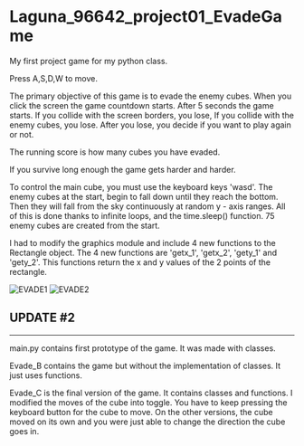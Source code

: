 # Laguna_96642_project01_EvadeGame
My first project game for my python class.

Press A,S,D,W to move.

The primary objective of this game is to evade the enemy cubes. 
When you click the screen the game countdown starts. After 5 seconds the game starts.
If you collide with the screen borders, you lose,
If you collide with the enemy cubes, you lose.
After you lose, you decide if you want to play again or not.

The running score is how many cubes you have evaded.

If you survive long enough the game gets harder and harder.

To control the main cube, you must use the keyboard keys 'wasd'.
The enemy cubes at the start, begin to fall down until they reach the bottom. 
Then they will fall from the sky continuously at random y - axis ranges.
All of this is done thanks to infinite loops, and the time.sleep() function.
75 enemy cubes are created from the start.


I had to modify the graphics module and include 4 new functions to the Rectangle object.
The 4 new functions are 'getx_1', 'getx_2', 'gety_1' and 'gety_2'.
This functions return the x and y values of the 2 points of the rectangle.

![EVADE1](https://user-images.githubusercontent.com/77646834/153594376-165916e1-dfcf-44f4-b4a7-4addfc4c436b.PNG)
![EVADE2](https://user-images.githubusercontent.com/77646834/153594382-4152c1da-2605-4b6e-bca8-7f8e3520b340.PNG)


UPDATE #2
---
---
main.py contains first prototype of the game. It was made with classes.

Evade_B contains the game but without the implementation of classes. It just uses functions.

Evade_C is the final version of the game. It contains classes and functions. 
I modified the moves of the cube into toggle. You have to keep pressing the keyboard button for the cube to move.
On the other versions, the cube moved on its own and you were just able to change the direction the cube goes in.
